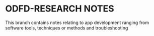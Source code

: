 # ODFD-RESEARCH NOTES
This branch contains notes relating to app development ranging from software tools, techniques or methods and troubleshooting

